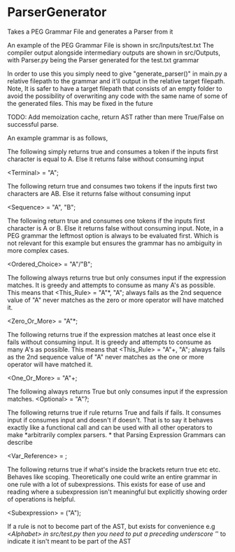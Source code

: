 # ParserGenerator
Takes a PEG Grammar File and generates a Parser from it 

An example of the PEG Grammar File is shown in src/Inputs/test.txt
The compiler output alongside intermediary outputs are shown in src/Outputs, with Parser.py being the Parser generated for the test.txt grammar

In order to use this you simply need to give "generate_parser()" in main.py a relative filepath to the grammar and it'll output in the relative target filepath. 
Note, It is safer to have a target filepath that consists of an empty folder to avoid the possibility of overwriting any code with the same name of some of the generated files. This may be fixed in the future

TODO: Add memoization cache, return AST rather than mere True/False on successful parse.

An example grammar is as follows, 

The following simply returns true and consumes a token if the inputs first character is equal to A. Else it returns false without consuming input
 
 \<Terminal> = "A";
 
The following return true and consumes two tokens if the inputs first two characters are AB. Else it returns false without consuming input

 \<Sequence> = "A", "B";
  
The following return true and consumes one tokens if the inputs first character is A or B. Else it returns false without consuming input. Note, in a PEG grammar the leftmost option is always to be evaluated first. Which is not relevant for this example but ensures the grammar has no ambiguity in more complex cases.

\<Ordered_Choice> = "A"/"B";
  
 The following always returns true but only consumes input if the expression matches. It is greedy and attempts to consume as many A's as possible. This means that <This_Rule> = "A"*, "A"; always fails as the 2nd sequence value of "A" never matches as the zero or more operator will have matched it.
 
\<Zero_Or_More> = "A"*;
  
The following returns true if the expression matches at least once else it fails without consuming input. It is greedy and attempts to consume as many A's as possible. This means that <This_Rule> = "A"+, "A"; always fails as the 2nd sequence value of "A" never matches as the one or more operator will have matched it.
 
\<One_Or_More> = "A"+;
 
The following always returns True but only consumes input if the expression matches. 
\<Optional> = "A"?;
 
The following returns true if rule <Terminal> returns True and fails if <Terminal> fails. It consumes input if <Terminal> consumes input and doesn't if <Terminal> doesn't.
That is to say it behaves exactly like a functional call and can be used with all other operators to make *arbitrarily complex parsers.
\* that Parsing Expression Grammars can describe

\<Var_Reference> = <Terminal>;
 
The following returns true if what's inside the brackets return true etc etc. Behaves like scoping. Theoretically one could write an entire grammar in one rule with a lot of subexpressions. This exists for ease of use and reading where a subexpression isn't meaningful but explicitly showing order of operations is helpful. 

\<Subexpression> = ("A");

If a rule is not to become part of the AST, but exists for convenience e.g <_Alphabet> in src/test.py then you need to put a preceding underscore '_' to indicate it isn't meant to be part of the AST
